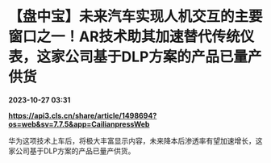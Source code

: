 # 【盘中宝】未来汽车实现人机交互的主要窗口之一！AR技术助其加速替代传统仪表，这家公司基于DLP方案的产品已量产供货

**2023-10-27 03:31**

**https://api3.cls.cn/share/article/1498694?os=web&sv=7.7.5&app=CailianpressWeb**

华为这项技术上车后，将极大丰富显示内容，未来降本后渗透率有望加速增长，这家公司基于DLP方案的产品已量产供货。